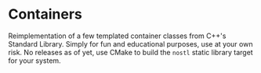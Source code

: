 # Containers
Reimplementation of a few templated container classes from C++'s Standard Library. Simply for fun and educational purposes, use at your own risk.
No releases as of yet, use CMake to build the `nostl` static library target for your system.
